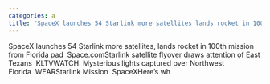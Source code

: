 ```yaml
---
categories: a
title: "SpaceX launches 54 Starlink more satellites lands rocket in 100th mission from Florida pad  Spacecom"
---
```

SpaceX launches 54 Starlink more satellites, lands rocket in 100th mission from Florida pad&nbsp;&nbsp;Space.comStarlink satellite flyover draws attention of East Texans&nbsp;&nbsp;KLTVWATCH: Mysterious lights captured over Northwest Florida&nbsp;&nbsp;WEARStarlink Mission&nbsp;&nbsp;SpaceXHere’s wh